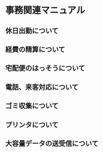 # 事務関連マニュアル
## 休日出勤について
## 経費の精算について
## 宅配便のはっそうについて
## 電話、来客対応について
## ゴミ収集について
## プリンタについて
## 大容量データの送受信について